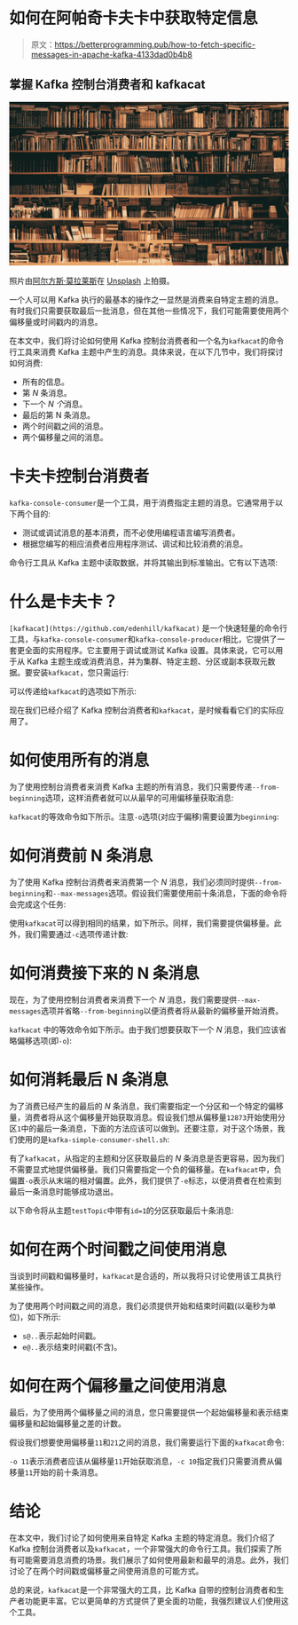 # 如何在阿帕奇卡夫卡中获取特定信息

> 原文：<https://betterprogramming.pub/how-to-fetch-specific-messages-in-apache-kafka-4133dad0b4b8>

## 掌握 Kafka 控制台消费者和 kafkacat

![](img/d843e31c160f88f8976a586d17bb0ce2.png)

照片由[阿尔方斯·莫拉莱斯](https://unsplash.com/@alfonsmc10)在 [Unsplash](https://unsplash.com/photos/YLSwjSy7stw) 上拍摄。

一个人可以用 Kafka 执行的最基本的操作之一显然是消费来自特定主题的消息。有时我们只需要获取最后一批消息，但在其他一些情况下，我们可能需要使用两个偏移量或时间戳内的消息。

在本文中，我们将讨论如何使用 Kafka 控制台消费者和一个名为`kafkacat`的命令行工具来消费 Kafka 主题中产生的消息。具体来说，在以下几节中，我们将探讨如何消费:

*   所有的信息。
*   第 *N* 条消息。
*   下一个 *N 个*消息。
*   最后的第 N 条消息。
*   两个时间戳之间的消息。
*   两个偏移量之间的消息。

# **卡夫卡控制台消费者**

`kafka-console-consumer`是一个工具，用于消费指定主题的消息。它通常用于以下两个目的:

*   测试或调试消息的基本消费，而不必使用编程语言编写消费者。
*   根据您编写的相应消费者应用程序测试、调试和比较消费的消息。

命令行工具从 Kafka 主题中读取数据，并将其输出到标准输出。它有以下选项:

# **什么是卡夫卡？**

`[kafkacat](https://github.com/edenhill/kafkacat)` 是一个快速轻量的命令行工具，与`kafka-console-consumer`和`kafka-console-producer`相比，它提供了一套更全面的实用程序。它主要用于调试或测试 Kafka 设置。具体来说，它可以用于从 Kafka 主题生成或消费消息，并为集群、特定主题、分区或副本获取元数据。要安装`kafkacat`，您只需运行:

可以传递给`kafkacat`的选项如下所示:

现在我们已经介绍了 Kafka 控制台消费者和`kafkacat`，是时候看看它们的实际应用了。

# 如何使用所有的消息

为了使用控制台消费者来消费 Kafka 主题的所有消息，我们只需要传递`--from-beginning`选项，这样消费者就可以从最早的可用偏移量获取消息:

`kafkacat`的等效命令如下所示。注意`-o`选项(对应于偏移)需要设置为`beginning`:

# **如何消费前 N 条消息**

为了使用 Kafka 控制台消费者来消费第一个 *N* 消息，我们必须同时提供`--from-beginning`和`--max-messages`选项。假设我们需要使用前十条消息，下面的命令将会完成这个任务:

使用`kafkacat`可以得到相同的结果，如下所示。同样，我们需要提供偏移量。此外，我们需要通过`-c`选项传递计数:

# 如何消费接下来的 N 条消息

现在，为了使用控制台消费者来消费下一个 *N* 消息，我们需要提供`--max-messages`选项并省略`--from-beginning`以便消费者将从最新的偏移量开始消费。

`kafkacat` 中的等效命令如下所示。由于我们想要获取下一个 *N* 消息，我们应该省略偏移选项(即`-o`):

# 如何消耗最后 N 条消息

为了消费已经产生的最后的 *N* 条消息，我们需要指定一个分区和一个特定的偏移量，消费者将从这个偏移量开始获取消息。假设我们想从偏移量`12873`开始使用分区`1`中的最后一条消息，下面的方法应该可以做到。还要注意，对于这个场景，我们使用的是`kafka-simple-consumer-shell.sh`:

有了`kafkacat`，从指定的主题和分区获取最后的 *N* 条消息是否更容易，因为我们不需要显式地提供偏移量。我们只需要指定一个负的偏移量。在`kafkacat`中，负偏置`-o`表示从末端的相对偏置。此外，我们提供了`-e`标志，以便消费者在检索到最后一条消息时能够成功退出。

以下命令将从主题`testTopic`中带有`id=1`的分区获取最后十条消息:

# 如何在两个时间戳之间使用消息

当谈到时间戳和偏移量时，`kafkacat`是合适的，所以我将只讨论使用该工具执行某些操作。

为了使用两个时间戳之间的消息，我们必须提供开始和结束时间戳(以毫秒为单位)，如下所示:

*   `s@..`表示起始时间戳。
*   `e@..`表示结束时间戳(不含)。

# 如何在两个偏移量之间使用消息

最后，为了使用两个偏移量之间的消息，您只需要提供一个起始偏移量和表示结束偏移量和起始偏移量之差的计数。

假设我们想要使用偏移量`11`和`21`之间的消息，我们需要运行下面的`kafkacat`命令:

`-o 11`表示消费者应该从偏移量`11`开始获取消息，`-c 10`指定我们只需要消费从偏移量`11`开始的前十条消息。

# 结论

在本文中，我们讨论了如何使用来自特定 Kafka 主题的特定消息。我们介绍了 Kafka 控制台消费者以及`kafkacat`，一个非常强大的命令行工具。我们探索了所有可能需要消息消费的场景。我们展示了如何使用最新和最早的消息。此外，我们讨论了在两个时间戳或偏移量之间使用消息的可能方式。

总的来说，`kafkacat`是一个非常强大的工具，比 Kafka 自带的控制台消费者和生产者功能更丰富。它以更简单的方式提供了更全面的功能，我强烈建议人们使用这个工具。